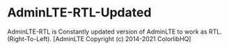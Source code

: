 # AdminLTE-RTL-Updated
AdminLTE-RTL is Constantly updated version of AdminLTE to work as RTL. (Right-To-Left). [AdminLTE Copyright (c) 2014-2021 ColorlibHQ]
